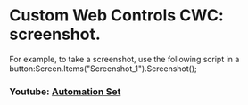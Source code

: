 # Custom Web Controls CWC: screenshot.
For example, to take a screenshot, use the following script in a
        button:Screen.Items("Screenshot_1").Screenshot();

### Youtube: [Automation Set](https://www.youtube.com/c/automationset)
